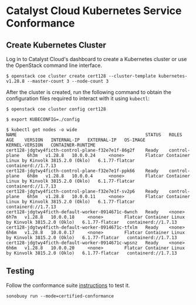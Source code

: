 # Catalyst Cloud Kubernetes Service Conformance


## Create Kubernetes Cluster

Log in to Catalyst Cloud's dashboard to create a Kubernetes cluster or use the OpenStack command line interface.

```shell
$ openstack coe cluster create cert128 --cluster-template kubernetes-v1.28.8 --master-count 3 --node-count 3
```

After the cluster is created, run the following command to obtain the configuration files required to interact with it using `kubectl`:

```shell
$ openstack coe cluster config cert128

$ export KUBECONFIG=./config

$ kubectl get nodes -o wide
NAME                                                 STATUS   ROLES           AGE    VERSION   INTERNAL-IP   EXTERNAL-IP   OS-IMAGE                                             KERNEL-VERSION   CONTAINER-RUNTIME
cert128-jdgtwy4ficth-control-plane-f32e7e1f-86g2f    Ready    control-plane   6h3m   v1.28.8   10.0.0.24     <none>        Flatcar Container Linux by Kinvolk 3815.2.0 (Oklo)   6.1.77-flatcar   containerd://1.7.13
cert128-jdgtwy4ficth-control-plane-f32e7e1f-ppk66    Ready    control-plane   6h8m   v1.28.8   10.0.0.4      <none>        Flatcar Container Linux by Kinvolk 3815.2.0 (Oklo)   6.1.77-flatcar   containerd://1.7.13
cert128-jdgtwy4ficth-control-plane-f32e7e1f-sv2p6    Ready    control-plane   6h5m   v1.28.8   10.0.0.11     <none>        Flatcar Container Linux by Kinvolk 3815.2.0 (Oklo)   6.1.77-flatcar   containerd://1.7.13
cert128-jdgtwy4ficth-default-worker-0914671c-6wnch   Ready    <none>          6h7m   v1.28.8   10.0.0.18     <none>        Flatcar Container Linux by Kinvolk 3815.2.0 (Oklo)   6.1.77-flatcar   containerd://1.7.13
cert128-jdgtwy4ficth-default-worker-0914671c-tfxlm   Ready    <none>          6h6m   v1.28.8   10.0.0.17     <none>        Flatcar Container Linux by Kinvolk 3815.2.0 (Oklo)   6.1.77-flatcar   containerd://1.7.13
cert128-jdgtwy4ficth-default-worker-0914671c-wpsnz   Ready    <none>          6h6m   v1.28.8   10.0.0.20     <none>        Flatcar Container Linux by Kinvolk 3815.2.0 (Oklo)   6.1.77-flatcar   containerd://1.7.13

```

## Testing

Follow the conformance suite [instructions](https://github.com/cncf/k8s-conformance/blob/master/instructions.md#running) to test it.

```shell
sonobuoy run --mode=certified-conformance
```
